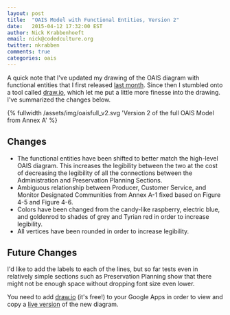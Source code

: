 ```yaml
---
layout: post
title:  "OAIS Model with Functional Entities, Version 2"
date:   2015-04-12 17:32:00 EST
author: Nick Krabbenhoeft
email: nick@codedculture.org
twitter: nkrabben
comments: true
categories: oais
---
```


A quick note that I've updated my drawing of the OAIS diagram with functional entities that I first released [last month](/blog/15/OAIS-in-Higher-Fidelity/). Since then I stumbled onto a tool called [draw.io](http://draw.io), which let me put a little more finesse into the drawing. I've summarized the changes below.<!--more-->

{% fullwidth /assets/img/oaisfull_v2.svg 'Version 2 of the full OAIS Model from Annex A' %}

## Changes

* The functional entities have been shifted to better match the high-level OAIS diagram. This increases the legibility between the two at the cost of decreasing the legibility of all the connections between the Administration and Preservation Planning Sections.
* Ambiguous relationship between Producer, Customer Service, and Monitor Designated Communities from Annex A-1 fixed based on Figure 4-5 and Figure 4-6.
* Colors have been changed from the candy-like raspberry, electric blue, and goldenrod to shades of grey and Tyrian red in order to increase legibility.
* All vertices have been rounded in order to increase legibility.

## Future Changes

I'd like to add the labels to each of the lines, but so far tests even in relatively simple sections such as Preservation Planning show that there might not be enough space without dropping font size even lower.

You need to add [draw.io](http://draw.io) (it's free!) to your Google Apps in order to view and copy a [live version](https://drive.google.com/file/d/0BzEViWoIaICONk1mZnV2b2tKNUE/view?usp=sharing) of the new diagram.